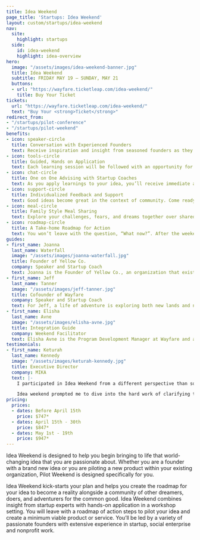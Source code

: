 ```yaml
---
title: Idea Weekend
page_title: 'Startups: Idea Weekend'
layout: custom/startups/idea-weekend
nav:
  site:
    highlight: startups
  side:
    id: idea-weekend
    highlight: idea-overview
hero:
  image: "/assets/images/idea-weekend-banner.jpg"
  title: Idea Weekend
  subtitle: FRIDAY MAY 19 – SUNDAY, MAY 21
  buttons:
  - url: "https://wayfare.ticketleap.com/idea-weekend/"
    title: Buy Your Ticket
tickets:
  url: "https://wayfare.ticketleap.com/idea-weekend/"
  text: "Buy Your <strong>Ticket</strong>"
redirect_from:
- "/startups/pilot-conference"
- "/startups/pilot-weekend"
benefits:
- icon: speaker-circle
  title: Conversation with Experienced Founders
  text: Receive inspiration and insight from seasoned founders as they share their stories, experience, and expertise on essential topics when it comes to starting something new. All talks will be highly conversational with opportunity to ask questions and receive personalized guidance and coaching.
- icon: tools-circle
  title: Guided, Hands on Application
  text: Each learning session will be followed with an opportunity for you directly apply learnings to your idea right here during the weekend. We’ll provide you with an interactive workbook that you’ll complete throughout the weekend based on your unique idea or the unique problem you’ve observed.
- icon: chat-circle
  title: One on One Advising with Startup Coaches
  text: As you apply learnings to your idea, you’ll receive immediate access to advisors that can help you address questions as they arise and assist you when you hit roadblocks. They’ll help guide and develop your idea in a way that’s true to you.
- icon: support-circle
  title: Individualized Feedback and Support
  text: Good ideas become great in the context of community. Come ready to share insight and feedback on the ideas of others – while receiving the same support and feedback on your own.
- icon: meal-circle
  title: Family Style Meal Sharing
  text: Explore your challenges, fears, and dreams together over shared meal times around the table. Each meal will have guided conversation to provide the space for you to process the fears and challenges that come with launching your own idea.
- icon: roadmap-circle
  title: A Take-home Roadmap for Action
  text: You won’t leave with the question, “What now?”. After the weekend, you’ll leave with a roadmap containing just the right amount of structure to support you in the challenge of moving your idea forward.
guides:
- first_name: Joanna
  last_name: Waterfall
  image: "/assets/images/joanna-waterfall.jpg"
  title: Founder of Yellow Co.
  company: Speaker and Startup Coach
  text: Joanna is the Founder of Yellow Co., an organization that exists to empower creative women to become agents of good. With a degree in graphic design and digital media and a background in branding, Joanna believes that creativity and business should go hand in hand. She has been featured in publications such as The Huffington Post, LA Lady Magazine, Career Contessa, Belong Magazine and others. She is motivated by the belief that women can change the world through stepping into what makes them come alive.
- first_name: Jeff
  last_name: Tanner
  image: "/assets/images/jeff-tanner.jpg"
  title: Cofounder of Wayfare
  company: Speaker and Startup Coach
  text: For Jeff, a life of adventure is exploring both new lands and new ideas. It’s envisioning the future of communities, of work, of play. And it’s about starting and building. As cofounder of coworking community, Wayfare, and startup incubator, Wayfare Labs, Jeff serves as a guide for numerous startup founders who are launching their ideas into viable, scalable movements for the common good.
- first_name: Elisha
  last_name: Avne
  image: "/assets/images/elisha-avne.jpg"
  title: Integration Guide
  company: Weekend Facilitator
  text: Elisha Avne is the Program Development Manager at Wayfare and an Integration guide for our startup programs, where she has helped guide many organizations as they build their organizations from MVP to sustainability. She loves helping entrepreneurs, founders, and teams build and develop their organizations to reach sustainable impact on the world! Elisha has her Masters in Organizational Psychology and is passionate about understanding how people can bring the fullness of who they are in their gifts, skills, and talents to their work to build the world’s best future.
testimonials:
- first_name: Keturah
  last_name: Kennedy
  image: "/assets/images/keturah-kennedy.jpg"
  title: Executive Director
  company: MIKA
  text: |-
    I participated in Idea Weekend from a different perspective than some of the other participants. I wasn’t starting something brand new, but I had a new idea for our already existing organization. I had some specific questions regarding funding and sustainability… and as was the case with many people in the room, what I started thinking was the problem was only scratching the surface.

    Idea weekend prompted me to dive into the hard work of clarifying the root problem in order to know what the best solutions were, and the best part was that I wasn’t alone. It was so inspiring to be with 14 other people who were vulnerable enough to ask similar hard questions and ideate together with the guidance of coaches. What seemed like a hard and scary process was totally worth it in the end, brought me a lot of clarity, and made me excited to dive into what’s next!
pricing:
  prices:
  - dates: Before April 15th
    price: $747*
  - dates: April 15th - 30th
    price: $847*
  - dates: May 1st - 19th
    price: $947*
---
```


Idea Weekend is designed to help you begin bringing to life that world-changing idea that you are passionate about. Whether you are a founder with a brand new idea or you are piloting a new product within your existing organization, Pilot Weekend is designed specifically for you.

Idea Weekend kick-starts your plan and helps you create the roadmap for your idea to become a reality alongside a community of other dreamers, doers, and adventurers for the common good. Idea Weekend combines insight from startup experts with hands-on application in a workshop setting. You will leave with a roadmap of action steps to pilot your idea and create a minimum viable product or service. You’ll be led by a variety of passionate founders with extensive experience in startup, social enterprise and nonprofit work.
